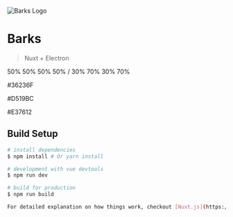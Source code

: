 ![Barks Logo](https://zupimages.net/up/19/12/eh4v.png)

# Barks

> Nuxt + Electron

50% 50% 50% 50% / 30% 70% 30% 70%

#36236F

#D519BC

#E37612

## Build Setup

``` bash
# install dependencies
$ npm install # Or yarn install

# development with vue devtools
$ npm run dev

# build for production
$ npm run build

For detailed explanation on how things work, checkout [Nuxt.js](https://github.com/nuxt/nuxt.js), [Electron.js](https://electronjs.org/), and [electron-builder](https://www.electron.build/).
